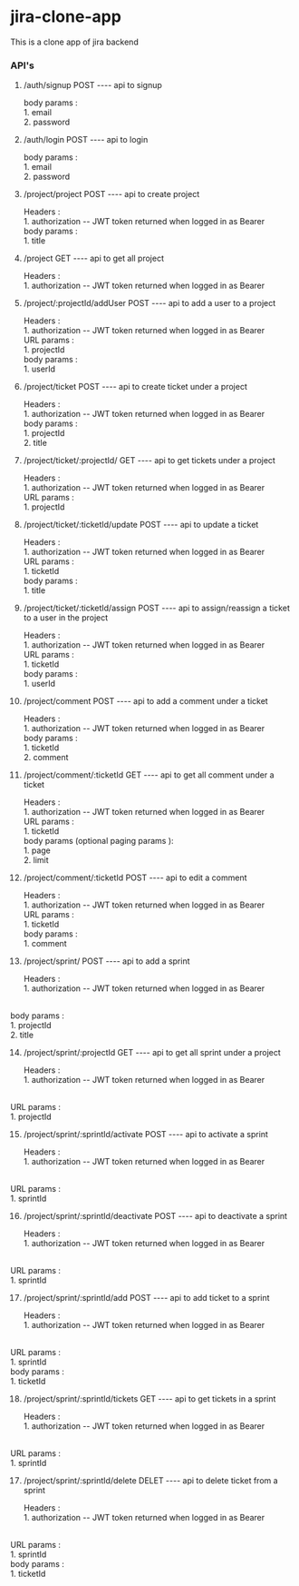 # jira-clone-app
This is a clone app of jira backend


### API's

1.  /auth/signup POST  ---- api to signup
    
    body params : 
         <br>1. email
         <br>2. password
		 

2.  /auth/login POST  ---- api to login
    
    body params : 
         <br>1. email
         <br>2. password
		 
		 
3.  /project/project  POST ---- api to create project
    
	Headers : 
			<br>1. authorization -- JWT token returned when logged in as Bearer 
   <br> body params : 
         <br>1. title


4.  /project  GET ---- api to get all project
    
	Headers : 
			<br>1. authorization -- JWT token returned when logged in as Bearer 


5.  /project/:projectId/addUser  POST ---- api to add a user to a project 
    
	Headers : 
			<br>1. authorization -- JWT token returned when logged in as Bearer 
	<br> URL params : 
	<br>1. projectId
   <br> body params : 
         <br>1. userId	

		 
6.  /project/ticket  POST ---- api to create ticket under a project
    
	Headers : 
			<br>1. authorization -- JWT token returned when logged in as Bearer 
   <br> body params : 
         <br>1. projectId
		 <br>2. title
		 


7.  /project/ticket/:projectId/  GET ---- api to get tickets under a project
    
	Headers : 
			<br>1. authorization -- JWT token returned when logged in as Bearer 
	<br> URL params : 
	<br>1. projectId
		 
		 
8. /project/ticket/:ticketId/update POST ---- api to update a ticket 

	Headers : 
			<br>1. authorization -- JWT token returned when logged in as Bearer 
	<br> URL params : 
	<br>1. ticketId
   <br> body params : 
         <br>1. title
		 
		 
9. /project/ticket/:ticketId/assign POST ---- api to assign/reassign a ticket to a user in the project

	Headers : 
			<br>1. authorization -- JWT token returned when logged in as Bearer 
	<br> URL params : 
	<br>1. ticketId
   <br> body params : 
         <br>1. userId
		 
		 
10. /project/comment POST ---- api to add a comment under a ticket

	Headers : 
			<br>1. authorization -- JWT token returned when logged in as Bearer 
   <br> body params : 
		 <br>1. ticketId
		 <br>2. comment

11. /project/comment/:ticketId GET ---- api to get all comment under a ticket

	Headers : 
			<br>1. authorization -- JWT token returned when logged in as Bearer 
   <br> URL params : 
	<br>1. ticketId
	<br> body params (optional paging params ): 
		 <br>1. page
		 <br>2. limit

		 
12. /project/comment/:ticketId POST ---- api to edit a comment

	Headers : 
			<br>1. authorization -- JWT token returned when logged in as Bearer 
	<br> URL params : 
	<br>1. ticketId
   <br> body params : 
		 <br>1. comment



13. /project/sprint/ POST ---- api to add  a sprint

	Headers : 
			<br>1. authorization -- JWT token returned when logged in as Bearer 

   <br> body params : 
		 <br>1. projectId
		 <br>2. title


14. /project/sprint/:projectId GET ---- api to get all sprint under a project

	Headers : 
			<br>1. authorization -- JWT token returned when logged in as Bearer 

   <br> URL params : 
	<br>1. projectId
		 

15. /project/sprint/:sprintId/activate POST ---- api to activate  a sprint

	Headers : 
			<br>1. authorization -- JWT token returned when logged in as Bearer 

   <br> URL params : 
	<br>1. sprintId

16. /project/sprint/:sprintId/deactivate POST ---- api to deactivate  a sprint

	Headers : 
			<br>1. authorization -- JWT token returned when logged in as Bearer 

   <br> URL params : 
	<br>1. sprintId


17. /project/sprint/:sprintId/add POST ---- api to add ticket to  a sprint

	Headers : 
			<br>1. authorization -- JWT token returned when logged in as Bearer 

   <br> URL params : 
	<br>1. sprintId
	<br> body params : 
		 <br>1. ticketId

18. /project/sprint/:sprintId/tickets GET ---- api to get tickets in  a sprint

	Headers : 
			<br>1. authorization -- JWT token returned when logged in as Bearer 

   <br> URL params : 
	<br>1. sprintId


17. /project/sprint/:sprintId/delete DELET ---- api to delete ticket from a sprint

	Headers : 
			<br>1. authorization -- JWT token returned when logged in as Bearer 

   <br> URL params : 
	<br>1. sprintId
	<br> body params : 
		 <br>1. ticketId
		 
		 
		 
		 
		 
		 
		 
		 

